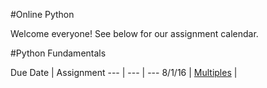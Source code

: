#Online Python

Welcome everyone! See below for our assignment calendar.

#Python Fundamentals

Due Date | Assignment
--- | --- | ---
8/1/16 | [Multiples](Solutions/Fundamentals/multiples.py) |
